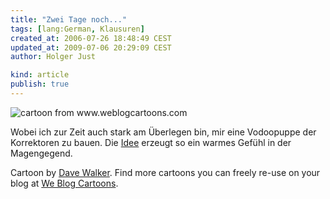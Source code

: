 ```yaml
---
title: "Zwei Tage noch..."
tags: [lang:German, Klausuren]
created_at: 2006-07-26 18:48:49 CEST
updated_at: 2009-07-06 20:29:09 CEST
author: Holger Just

kind: article
publish: true
---
```


<img alt="cartoon from www.weblogcartoons.com" src="/media/2006/administration.gif" class="center" />

Wobei ich zur Zeit auch stark am Überlegen bin, mir eine Vodoopuppe der Korrektoren zu bauen. Die [Idee](http://www.rambling-footlights.de/index.php/katrin/more/143/) erzeugt so ein warmes Gefühl in der Magengegend.

Cartoon by [Dave Walker](http://www.cartoonchurch.com/blog/). Find more cartoons you can freely re-use on your blog at [We Blog Cartoons](http://www.weblogcartoons.com/).